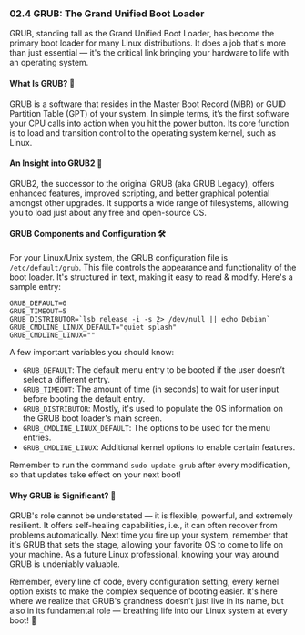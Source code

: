 ### 02.4 GRUB: The Grand Unified Boot Loader

GRUB, standing tall as the Grand Unified Boot Loader, has become the primary boot loader for many Linux distributions. It does a job that's more than just essential — it's the critical link bringing your hardware to life with an operating system.

#### What Is GRUB? 🤔

GRUB is a software that resides in the Master Boot Record (MBR) or GUID Partition Table (GPT) of your system. In simple terms, it’s the first software your CPU calls into action when you hit the power button. Its core function is to load and transition control to the operating system kernel, such as Linux.

#### An Insight into GRUB2 👀

GRUB2, the successor to the original GRUB (aka GRUB Legacy), offers enhanced features, improved scripting, and better graphical potential amongst other upgrades. It supports a wide range of filesystems, allowing you to load just about any free and open-source OS.

#### GRUB Components and Configuration 🛠️

For your Linux/Unix system, the GRUB configuration file is `/etc/default/grub`. This file controls the appearance and functionality of the boot loader. It's structured in text, making it easy to read & modify. Here's a sample entry:

```shell
GRUB_DEFAULT=0
GRUB_TIMEOUT=5
GRUB_DISTRIBUTOR=`lsb_release -i -s 2> /dev/null || echo Debian`
GRUB_CMDLINE_LINUX_DEFAULT="quiet splash"
GRUB_CMDLINE_LINUX=""
```

A few important variables you should know:

- `GRUB_DEFAULT`: The default menu entry to be booted if the user doesn’t select a different entry.
- `GRUB_TIMEOUT`: The amount of time (in seconds) to wait for user input before booting the default entry.
- `GRUB_DISTRIBUTOR`: Mostly, it's used to populate the OS information on the GRUB boot loader's main screen.
- `GRUB_CMDLINE_LINUX_DEFAULT`: The options to be used for the menu entries.
- `GRUB_CMDLINE_LINUX`: Additional kernel options to enable certain features.

Remember to run the command `sudo update-grub` after every modification, so that updates take effect on your next boot!

#### Why GRUB is Significant? 🌟

GRUB's role cannot be understated — it is flexible, powerful, and extremely resilient. It offers self-healing capabilities, i.e., it can often recover from problems automatically. Next time you fire up your system, remember that it's GRUB that sets the stage, allowing your favorite OS to come to life on your machine. As a future Linux professional, knowing your way around GRUB is undeniably valuable.

Remember, every line of code, every configuration setting, every kernel option exists to make the complex sequence of booting easier. It's here where we realize that GRUB's grandness doesn't just live in its name, but also in its fundamental role — breathing life into our Linux system at every boot! 🚀